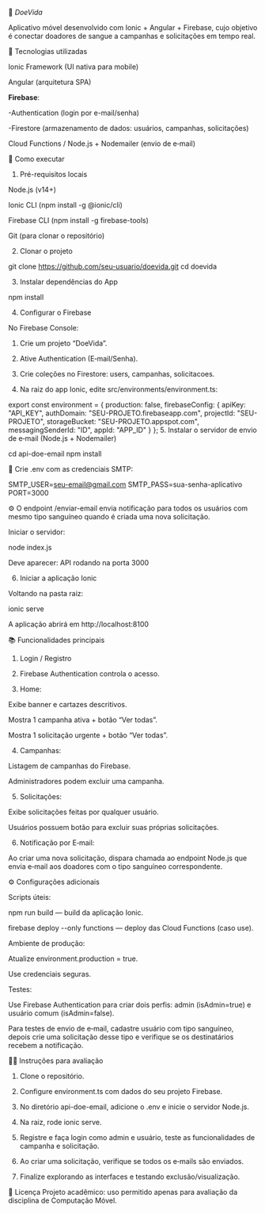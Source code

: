 📱 *DoeVida*

Aplicativo móvel desenvolvido com Ionic + Angular + Firebase, cujo objetivo é conectar doadores de sangue a campanhas e solicitações em tempo real.

🧩 Tecnologias utilizadas

Ionic Framework (UI nativa para mobile)

Angular (arquitetura SPA)

**Firebase**:

   -Authentication (login por e-mail/senha)

   -Firestore (armazenamento de dados: usuários, campanhas, solicitações)

Cloud Functions / Node.js + Nodemailer (envio de e‑mail)

🚀 Como executar

1. Pré-requisitos locais

Node.js (v14+)

Ionic CLI (npm install -g @ionic/cli)

Firebase CLI (npm install -g firebase-tools)

Git (para clonar o repositório)

2. Clonar o projeto

git clone https://github.com/seu-usuario/doevida.git
cd doevida

3. Instalar dependências do App

npm install

4. Configurar o Firebase

No Firebase Console:

1. Crie um projeto “DoeVida”.


2. Ative Authentication (E‑mail/Senha).


3. Crie coleções no Firestore: users, campanhas, solicitacoes.


4. Na raiz do app Ionic, edite src/environments/environment.ts:

export const environment = {
  production: false,
  firebaseConfig: {
    apiKey: "API_KEY",
    authDomain: "SEU-PROJETO.firebaseapp.com",
    projectId: "SEU-PROJETO",
    storageBucket: "SEU-PROJETO.appspot.com",
    messagingSenderId: "ID",
    appId: "APP_ID"
  }
};
5. Instalar o servidor de envio de e‑mail (Node.js + Nodemailer)

cd api-doe-email
npm install

📌 Crie .env com as credenciais SMTP:

SMTP_USER=seu-email@gmail.com
SMTP_PASS=sua-senha-aplicativo
PORT=3000

⚙️ O endpoint /enviar-email envia notificação para todos os usuários com mesmo tipo sanguíneo quando é criada uma nova solicitação.

Iniciar o servidor:

node index.js

Deve aparecer: API rodando na porta 3000

6. Iniciar a aplicação Ionic

Voltando na pasta raiz:

ionic serve

A aplicação abrirá em http://localhost:8100

📚 Funcionalidades principais

1. Login / Registro

2. Firebase Authentication controla o acesso.

3. Home:

Exibe banner e cartazes descritivos.

Mostra 1 campanha ativa + botão “Ver todas”.

Mostra 1 solicitação urgente + botão “Ver todas”.

4. Campanhas:

Listagem de campanhas do Firebase.

Administradores podem excluir uma campanha.

5. Solicitações:

Exibe solicitações feitas por qualquer usuário.

Usuários possuem botão para excluir suas próprias solicitações.

6. Notificação por E‑mail:

Ao criar uma nova solicitação, dispara chamada ao endpoint Node.js que envia e‑mail aos doadores com o tipo sanguíneo correspondente.

⚙️ Configurações adicionais

Scripts úteis:

npm run build — build da aplicação Ionic.

firebase deploy --only functions — deploy das Cloud Functions (caso use).


Ambiente de produção:

Atualize environment.production = true.

Use credenciais seguras.

Testes:

Use Firebase Authentication para criar dois perfis: admin (isAdmin=true) e usuário comum (isAdmin=false).

Para testes de envio de e‑mail, cadastre usuário com tipo sanguíneo, depois crie uma solicitação desse tipo e verifique se os destinatários recebem a notificação.

👨‍🏫 Instruções para avaliação

1. Clone o repositório.

2. Configure environment.ts com dados do seu projeto Firebase.

3. No diretório api-doe-email, adicione o .env e inicie o servidor Node.js.

4. Na raiz, rode ionic serve.

5. Registre e faça login como admin e usuário, teste as funcionalidades de campanha e solicitação.

6. Ao criar uma solicitação, verifique se todos os e‑mails são enviados.

7. Finalize explorando as interfaces e testando exclusão/visualização.


📝 Licença
Projeto acadêmico: uso permitido apenas para avaliação da disciplina de Computação Móvel.

